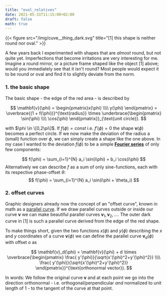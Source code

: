 ```yaml
---
title: "oval_relatives"
date: 2021-05-31T11:15:00+02:00
draft: false
math: true
---
```


{{< figure src="/img/cuve__thing_dark.svg" title="[1] this shape is neither round nor oval." >}}

A few years back I experimented with shapes that are *almost* round, but not quite yet. Imperfections that become irritations are very interesting for me. Imagine a round mirror, or a picture frame shaped like the object [1] above; would you immediately see that it isn't round? Most people would expect it to be round or oval and find it to slightly deviate from the norm. 

### 1. the basic shape

The basic shape - the edge of the red area - is described by

$$
\mathbf{v}(\phi) = \begin{pmatrix}x(\phi) \\\\ y(\phi) \end{pmatrix} =  \overbrace{(1 + f(\phi))}^{\text{radius}} \times \underbrace{\begin{pmatrix} \sin(\phi) \\\\ \cos(\phi) \end{pmatrix}}_{\text{unit circle}}.
$$

with $\phi \in \[0,2\pi\]$. If $f(\phi) = const$ i.e. $f'(\phi) = 0$ the shape $\mathbf{v}(\phi)$ becomes a perfect circle. If we now make the deviation of the radius a (small) function over $\phi$, we can simply create a shape like the one above. In my case I wanted to the deviation $f(\phi)$ to be a simple [**Fourier series**](https://en.wikipedia.org/wiki/Fourier_series) of only few components:

$$
    f(\phi) = \sum_{i=1}^{N} a_i \sin(i\phi) + b_i \cos(i\phi)
$$
Alternatively we can describe $f$ as a sum of only sine-functions, each with its respective phase-offset $\theta$:
$$ f(\phi) = \sum_{i=1}^{N} a_i \sin(i\phi + \theta_i) $$

### 2. offset curves

Graphic designers already now the concept of an "offset curve", known in math as a [parallel curve](https://en.wikipedia.org/wiki/Parallel_curve). If we draw parallel curves outside or inside our curve $\mathbf{v}$ we can make beautiful parallel curves $\mathbf{v}_1, \mathbf{v}_2, ...$. The outer dark curve in [1] is such a parallel curve derived from the edge of the red shape.

To make things short, given the two functions $x(\phi)$ and $y(\phi)$ describing the $x$ and $y$ coordinates of a curve $\mathbf{v}(\phi)$ we can define the parallel curve $\mathbf{v}_d(\phi)$ with offset $o$ as

$$ 
    \mathbf{v}_d(\phi) = \mathbf{v}(\phi) + d \times \overbrace{\begin{pmatrix} \frac{ y'(\phi)}{\sqrt{x'(\phi)^2+y'(\phi)^2}} \\\\ \frac{ y'(\phi)}{\sqrt{x'(\phi)^2+y'(\phi)^2}} \end{pmatrix}}^{\text{orthonormal vector}}.
$$

In words: We follow the original curve $\mathbf{v}$ and at each point we go into the direction orthonormal - i.e. orthogonal/perpendicular _and_ normalized to unit length of $1$ - to the tangent of the curve at that point.
